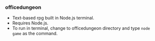 ### officedungeon

- Text-based rpg built in Node.js terminal.
- Requires Node.js.
- To run in terminal, change to officedungeon directory and type `node game` as the command. 